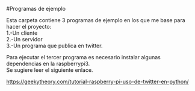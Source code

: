 #Programas de ejemplo

Esta carpeta contiene 3 programas de ejemplo en los que me base para hacer el proyecto:<br />
	1.-Un cliente<br />
	2.-Un servidor<br />
	3.-Un programa que publica en twitter.<br />

Para ejecutar el tercer programa es necesario instalar algunas dependencias en la raspberrypi3.<br />
Se sugiere leer el siguiente enlace.<br />

https://geekytheory.com/tutorial-raspberry-pi-uso-de-twitter-en-python/


